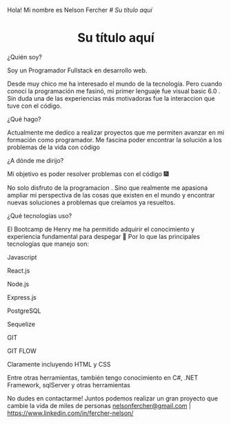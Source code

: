 Hola! Mi nombre es Nelson Fercher
<em> # Su título aquí </em>
<h1 align="center"> Su título aquí </h1>
¿Quién soy?

Soy un Programador Fullstack en desarrollo web.

Desde muy chico me ha interesado el mundo de la tecnología. Pero cuando conocí la programación me fasinó, mi primer lenguaje fue visual basic 6.0 . Sin duda una de las experiencias más motivadoras fue la interaccion que tuve con el código.

¿Qué hago?

Actualmente me dedico a realizar proyectos que me permiten avanzar en mi formación como programador. Me fascina poder encontrar la solución a los problemas de la vida con código

¿A dónde me dirijo?

Mi objetivo es poder resolver problemas con el código 🎆

No solo disfruto de la programacion . Sino que realmente me apasiona ampliar mi perspectiva de las cosas que existen en el mundo y encontrar nuevas soluciones a problemas que creíamos ya resueltos.

¿Qué tecnologías uso?

El Bootcamp de Henry me ha permitido adquirir el conocimiento y experiencia fundamental para despegar 🚀 Por lo que las principales tecnologías que manejo son:

Javascript

React.js

Node.js

Express.js

PostgreSQL

Sequelize

GIT

GIT FLOW

Claramente incluyendo HTML y CSS

Entre otras herramientas, también tengo conocimiento en C#, .NET Framework, sqlServer y otras herramientas

No dudes en contactarme!
Juntos podemos realizar un gran proyecto que cambie la vida de miles de personas
nelsonfercher@gmail.com | https://www.linkedin.com/in/fercher-nelson/

